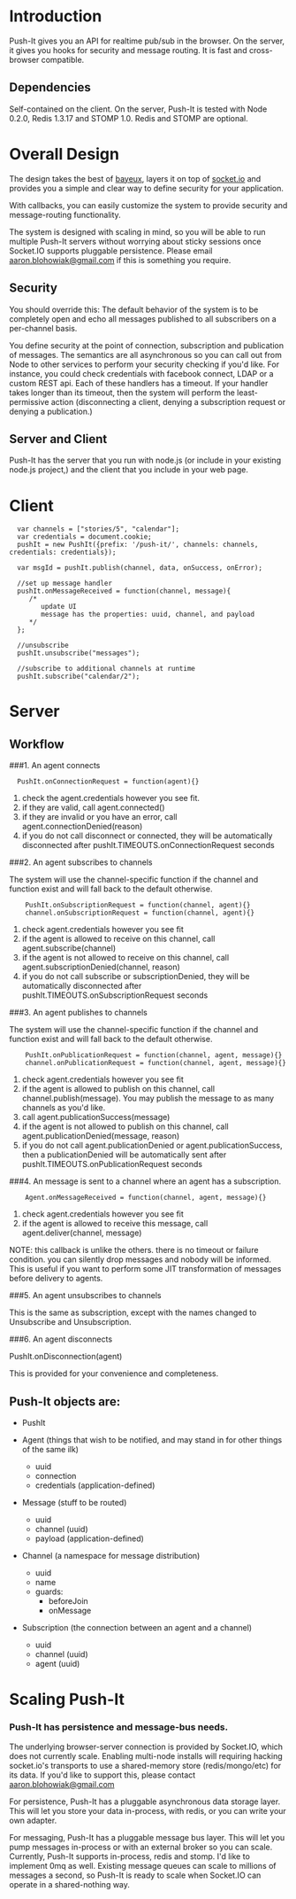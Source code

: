 # Introduction
  
Push-It gives you an API for realtime pub/sub in the browser. On the server, it gives you hooks for security and message routing.  It is fast and cross-browser compatible.

## Dependencies

Self-contained on the client.  On the server, Push-It is tested with Node 0.2.0, Redis 1.3.17 and STOMP 1.0. Redis and STOMP are optional.

# Overall Design
  The design takes the best of [bayeux](http://svn.cometd.com/trunk/bayeux/bayeux.html), layers it on top of [socket.io](http://socket.io/) and provides you a simple and clear way to define security for your application.
  
  With callbacks, you can easily customize the system to provide security and message-routing functionality.
  
  The system is designed with scaling in mind, so you will be able to run multiple Push-It servers without worrying about sticky sessions once Socket.IO supports pluggable persistence.  Please email aaron.blohowiak@gmail.com if this is something you require.
  
## Security
  You should override this: The default behavior of the system is to be completely open and echo all messages published to all subscribers on a per-channel basis.
  
  You define security at the point of connection, subscription and publication of messages.  The semantics are all asynchronous so you can call out from Node to other services to perform your security checking if you'd like.  For instance, you could check credentials with facebook connect, LDAP or a custom REST api. Each of these handlers has a timeout.  If your handler takes longer than its timeout, then the system will perform the least-permissive action (disconnecting a client, denying a subscription request or denying a publication.)

## Server and Client
  Push-It has the server that you run with node.js (or include in your existing node.js project,) and the client that you include in your web page.

# Client
      var channels = ["stories/5", "calendar"];
      var credentials = document.cookie; 
      pushIt = new PushIt({prefix: '/push-it/', channels: channels, credentials: credentials});

      var msgId = pushIt.publish(channel, data, onSuccess, onError);

      //set up message handler
      pushIt.onMessageReceived = function(channel, message){
         /* 
            update UI 
            message has the properties: uuid, channel, and payload
         */
      };

      //unsubscribe
      pushIt.unsubscribe("messages");

      //subscribe to additional channels at runtime
      pushIt.subscribe("calendar/2");
  
# Server 
## Workflow
###1. An agent connects

      PushIt.onConnectionRequest = function(agent){}
  
  1. check the agent.credentials however you see fit.
  2. if they are valid, call agent.connected()
  3. if they are invalid or you have an error, call agent.connectionDenied(reason)
  4. if you do not call disconnect or connected, they will be automatically disconnected after pushIt.TIMEOUTS.onConnectionRequest seconds

###2. An agent subscribes to channels

  The system will use the channel-specific function if the channel and function exist and will fall back to the default otherwise.
    
        PushIt.onSubscriptionRequest = function(channel, agent){}
        channel.onSubscriptionRequest = function(channel, agent){}

  1. check agent.credentials however you see fit
  2. if the agent is allowed to receive on this channel, call agent.subscribe(channel)
  3. if the agent is not allowed to receive on this channel,  call agent.subscriptionDenied(channel, reason)
  4. if you do not call subscribe or subscriptionDenied, they will be automatically disconnected after pushIt.TIMEOUTS.onSubscriptionRequest seconds
    
###3. An agent publishes to channels
  
  The system will use the channel-specific function if the channel and function exist and will fall back to the default otherwise.
    
        PushIt.onPublicationRequest = function(channel, agent, message){}
        channel.onPublicationRequest = function(channel, agent, message){}

  1. check agent.credentials however you see fit
  2. if the agent is allowed to publish on this channel, call channel.publish(message).  You may publish the message to as many channels as you'd like.
  3. call agent.publicationSuccess(message)
  4. if the agent is not allowed to publish on this channel,  call agent.publicationDenied(message, reason)
  5. if you do not call agent.publicationDenied or agent.publicationSuccess, then a publicationDenied will be automatically sent  after pushIt.TIMEOUTS.onPublicationRequest seconds
  
###4. An message is sent to a channel where an agent has a subscription.
  
        Agent.onMessageReceived = function(channel, agent, message){}
  
  1. check agent.credentials however you see fit
  2. if the agent is allowed to receive this message, call agent.deliver(channel, message)

  NOTE: this callback is unlike the others.  there is no timeout or failure condition.  you can silently drop messages and nobody will be informed.  This is useful if you want to perform some JIT transformation of messages before delivery to agents.
  
###5. An agent unsubscribes to channels

  This is the same as subscription, except with the names changed to Unsubscribe and Unsubscription.
  
###6. An agent disconnects

  PushIt.onDisconnection(agent)
  
  This is provided for your convenience and completeness.

## Push-It  objects are:

  * PushIt
    
  * Agent (things that wish to be notified, and may stand in for other things of the same ilk)
    * uuid
    * connection
    * credentials (application-defined)
  * Message (stuff to be routed)
    * uuid
    * channel (uuid)
    * payload (application-defined)
  * Channel (a namespace for message distribution)
    * uuid
    * name
    * guards:
      * beforeJoin
      * onMessage
  * Subscription (the connection between an agent and a channel)
    * uuid
    * channel (uuid)
    * agent (uuid)

# Scaling Push-It

### Push-It has persistence and message-bus needs.  

The underlying browser-server connection is provided by Socket.IO, which does not currently scale. Enabling multi-node installs will requiring hacking socket.io's transports to use a shared-memory store (redis/mongo/etc) for its data.  If you'd like to support this, please contact aaron.blohowiak@gmail.com

For persistence, Push-It has a pluggable asynchronous data storage layer.  This will let you store your data in-process, with redis, or you can write your own adapter.

For messaging, Push-It has a pluggable message bus layer.  This will let you pump messages in-process or with an external broker so you can scale.  Currently, Push-It supports in-process, redis and stomp.  I'd like to implement 0mq as well.  Existing message queues can scale to millions of messages a second, so Push-It is ready to scale when Socket.IO can operate in a shared-nothing way.